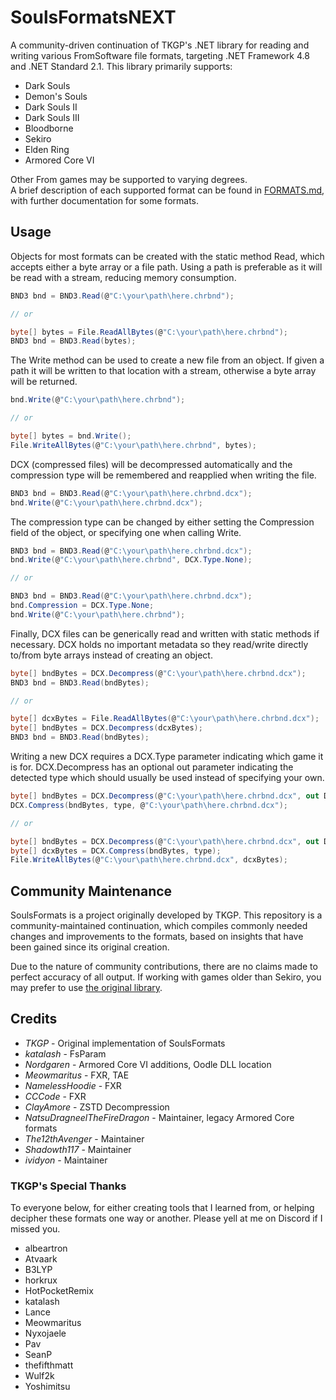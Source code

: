 # SoulsFormatsNEXT
A community-driven continuation of TKGP's .NET library for reading and writing various FromSoftware file formats, targeting .NET Framework 4.8 and .NET Standard 2.1.
This library primarily supports:

* Dark Souls
* Demon's Souls
* Dark Souls II
* Dark Souls III
* Bloodborne
* Sekiro
* Elden Ring
* Armored Core VI

Other From games may be supported to varying degrees.  
A brief description of each supported format can be found in [FORMATS.md](FORMATS.md), with further documentation for some formats.  

## Usage
Objects for most formats can be created with the static method Read, which accepts either a byte array or a file path. Using a path is preferable as it will be read with a stream, reducing memory consumption.
```cs
BND3 bnd = BND3.Read(@"C:\your\path\here.chrbnd");

// or

byte[] bytes = File.ReadAllBytes(@"C:\your\path\here.chrbnd");
BND3 bnd = BND3.Read(bytes);
```

The Write method can be used to create a new file from an object. If given a path it will be written to that location with a stream, otherwise a byte array will be returned.
```cs
bnd.Write(@"C:\your\path\here.chrbnd");

// or

byte[] bytes = bnd.Write();
File.WriteAllBytes(@"C:\your\path\here.chrbnd", bytes);
```

DCX (compressed files) will be decompressed automatically and the compression type will be remembered and reapplied when writing the file.
```cs
BND3 bnd = BND3.Read(@"C:\your\path\here.chrbnd.dcx");
bnd.Write(@"C:\your\path\here.chrbnd.dcx");
```

The compression type can be changed by either setting the Compression field of the object, or specifying one when calling Write.
```cs
BND3 bnd = BND3.Read(@"C:\your\path\here.chrbnd.dcx");
bnd.Write(@"C:\your\path\here.chrbnd", DCX.Type.None);

// or

BND3 bnd = BND3.Read(@"C:\your\path\here.chrbnd.dcx");
bnd.Compression = DCX.Type.None;
bnd.Write(@"C:\your\path\here.chrbnd");
```

Finally, DCX files can be generically read and written with static methods if necessary. DCX holds no important metadata so they read/write directly to/from byte arrays instead of creating an object.
```cs
byte[] bndBytes = DCX.Decompress(@"C:\your\path\here.chrbnd.dcx");
BND3 bnd = BND3.Read(bndBytes);

// or

byte[] dcxBytes = File.ReadAllBytes(@"C:\your\path\here.chrbnd.dcx");
byte[] bndBytes = DCX.Decompress(dcxBytes);
BND3 bnd = BND3.Read(bndBytes);
```

Writing a new DCX requires a DCX.Type parameter indicating which game it is for. DCX.Decompress has an optional out parameter indicating the detected type which should usually be used instead of specifying your own.
```cs
byte[] bndBytes = DCX.Decompress(@"C:\your\path\here.chrbnd.dcx", out DCX.Type type);
DCX.Compress(bndBytes, type, @"C:\your\path\here.chrbnd.dcx");

// or

byte[] bndBytes = DCX.Decompress(@"C:\your\path\here.chrbnd.dcx", out DCX.Type type);
byte[] dcxBytes = DCX.Compress(bndBytes, type);
File.WriteAllBytes(@"C:\your\path\here.chrbnd.dcx", dcxBytes);
```

## Community Maintenance

SoulsFormats is a project originally developed by TKGP. This repository is a community-maintained continuation, which compiles commonly needed changes and improvements to the formats, based on insights that have been gained since its original creation.

Due to the nature of community contributions, there are no claims made to perfect accuracy of all output. If working with games older than Sekiro, you may prefer to use [the original library](https://github.com/JKAnderson/SoulsFormats).

## Credits

* *TKGP* - Original implementation of SoulsFormats
* *katalash* - FsParam
* *Nordgaren* - Armored Core VI additions, Oodle DLL location
* *Meowmaritus* - FXR, TAE
* *NamelessHoodie* - FXR
* *CCCode* - FXR
* *ClayAmore* - ZSTD Decompression
* *NatsuDragneelTheFireDragon* - Maintainer, legacy Armored Core formats
* *The12thAvenger* - Maintainer
* *Shadowth117* - Maintainer
* *ividyon* - Maintainer

### TKGP's Special Thanks
To everyone below, for either creating tools that I learned from, or helping decipher these formats one way or another. Please yell at me on Discord if I missed you.

* albeartron
* Atvaark
* B3LYP
* horkrux
* HotPocketRemix
* katalash
* Lance
* Meowmaritus
* Nyxojaele
* Pav
* SeanP
* thefifthmatt
* Wulf2k
* Yoshimitsu
